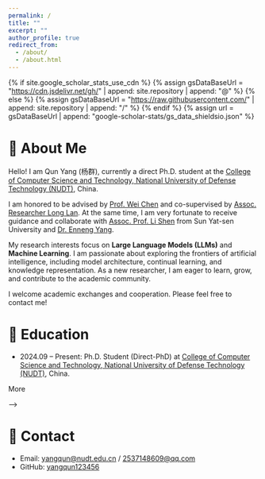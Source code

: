 ```yaml
---
permalink: /
title: ""
excerpt: ""
author_profile: true
redirect_from: 
  - /about/
  - /about.html
---
```


{% if site.google_scholar_stats_use_cdn %}
{% assign gsDataBaseUrl = "https://cdn.jsdelivr.net/gh/" | append: site.repository | append: "@" %}
{% else %}
{% assign gsDataBaseUrl = "https://raw.githubusercontent.com/" | append: site.repository | append: "/" %}
{% endif %}
{% assign url = gsDataBaseUrl | append: "google-scholar-stats/gs_data_shieldsio.json" %}

<span class='anchor' id='about-me'></span>

# 👋 About Me

Hello! I am Qun Yang (杨群), currently a direct Ph.D. student at the [College of Computer Science and Technology, National University of Defense Technology (NUDT)](https://www.nudt.edu.cn/), China.

I am honored to be advised by [Prof. Wei Chen](https://xueshu.baidu.com/scholarID/CN-BF75SYFJ) and co-supervised by [Assoc. Researcher Long Lan](https://lan-long.github.io/index.html). At the same time, I am very fortunate to receive guidance and collaborate with [Assoc. Prof. Li Shen](https://sites.google.com/site/mathshenli/home) from Sun Yat-sen University and [Dr. Enneng Yang](https://ennengyang.github.io/).

My research interests focus on **Large Language Models (LLMs)** and **Machine Learning**. I am passionate about exploring the frontiers of artificial intelligence, including model architecture, continual learning, and knowledge representation. As a new researcher, I am eager to learn, grow, and contribute to the academic community.

I welcome academic exchanges and cooperation. Please feel free to contact me!

<!-- - **Email:** yangqun@nudt.edu.cn / 2537148609@qq.com
- **GitHub:** [yangqun123456](https://github.com/yangqun123456) -->

<!--
My research interests include:
- Large Language Model: continual pretraining/finetuning, knowledge editing
- Machine Learning: model merging, multi-task learning, continual/incremental learning, data-free learning, dataset/knowledge distillation
-->

# 📖 Education

- 2024.09 – Present: Ph.D. Student (Direct-PhD) at [College of Computer Science and Technology, National University of Defense Technology (NUDT)](https://www.nudt.edu.cn/), China.

<!--
# 🔥 News

<ul class="projects-box" id="projects-box">
<!-- <li> 2025.xx: ... </li> -->
<p class="projects-show" id="projects-show"><span class="projects-show-text" id="projects-show-text">More</span></p>
</ul>
-->

<!--
# ✨ Repositories

Comments and contributions are welcome. 
- [**Awesome-Model-Merging-Methods-Theories-Applications**](https://github.com/EnnengYang/Awesome-Model-Merging-Methods-Theories-Applications) ...
-->

<!--
# 📝 Selected Preprints and Publications 
## Survey Papers
## Conference Papers
## Journal Papers
-->

<!--
# 💻 Internships
- 202x.xx - 202x.xx: ...
-->

<!--
# 🏆 Honors and Awards
- 202x.xx: ...
-->

<!--
# 💬 Invited Talks
- 202x.xx: ...
-->

<!--
# 🔖 Services
## Conference Reviewers
## Journal Reviewers
-->


# 💬 Contact
- Email: yangqun@nudt.edu.cn / 2537148609@qq.com
- GitHub: [yangqun123456](https://github.com/yangqun123456)